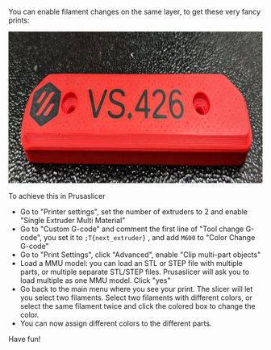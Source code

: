 You can enable filament changes on the same layer, to get these very fancy prints:

<a href="https://github.com/thijsdeschildre/switchwire-bonus/blob/main/images/VS426_900.jpg"> <img src="https://github.com/thijsdeschildre/switchwire-bonus/blob/main/images/VS426_900.jpg"  width="900" height="300" ></a>

To achieve this in Prusaslicer
+ Go to "Printer settings", set the number of extruders to 2 and enable "Single Extruder Multi Material"  
+ Go to "Custom G-code" and comment the first line of "Tool change G-code", you set it to `;T{next_extruder}` , and add `M600` to "Color Change G-code"
+ Go to "Print Settings", click "Advanced", enable "Clip multi-part objects"
+ Load a MMU model: you can load an STL or STEP file with multiple parts, or multiple separate STL/STEP files. Prusaslicer will ask you to load multiple as one MMU model. Click "yes"
+ Go back to the main menu where you see your print. The slicer will let you select two filaments. Select two filaments with different colors, or select the same filament twice and click the colored box to change the color. 
+ You can now assign different colors to the different parts. 
 
Have fun!
